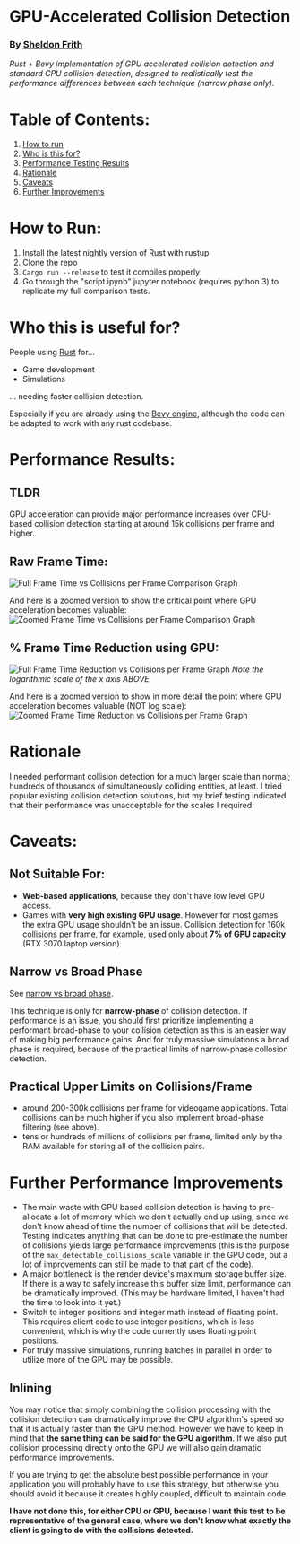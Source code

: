 # GPU-Accelerated Collision Detection

### By [Sheldon Frith](https://sheldonfrith.com)

_Rust + Bevy implementation of GPU accelerated collision detection and standard CPU collision detection, designed to realistically test the performance differences between each technique (narrow phase only)._

# Table of Contents:

1. [How to run](#how-to-run)
2. [Who is this for?](#who)
3. [Performance Testing Results](#results)
4. [Rationale](#rationale)
5. [Caveats](#caveats)
6. [Further Improvements](#improvements)

<a id="how-to-run"></a>

# How to Run:

1. Install the latest nightly version of Rust with rustup
2. Clone the repo
3. `Cargo run --release` to test it compiles properly
4. Go through the "script.ipynb" jupyter notebook (requires python 3) to replicate my full comparison tests.

<a id="who"></a>

# Who this is useful for?

People using [Rust](https://www.rust-lang.org/) for...

- Game development
- Simulations

... needing faster collision detection.

Especially if you are already using the [Bevy engine](https://bevyengine.org/), although the code can be adapted to work with any rust codebase.

<a id="results"></a>

# Performance Results:

## TLDR

GPU acceleration can provide major performance increases over CPU-based collision detection starting at around 15k collisions per frame and higher.

## Raw Frame Time:

![Full Frame Time vs Collisions per Frame Comparison Graph](/assets/images/FullFTvsCPF.png)

And here is a zoomed version to show the critical point where GPU acceleration becomes valuable:
![Zoomed Frame Time vs Collisions per Frame Comparison Graph](assets/images/ZoomedFTvsCPF.png)

## % Frame Time Reduction using GPU:

![Full Frame Time Reduction vs Collisions per Frame Graph](/assets/images/FullFTRvsCPF.png)
_Note the logarithmic scale of the x axis ABOVE._

And here is a zoomed version to show in more detail the point where GPU acceleration becomes valuable (NOT log scale):
![Zoomed Frame Time Reduction vs Collisions per Frame Graph](assets/images/ZoomedFTRvsCPF.png)

<a id="rationale"></a>

# Rationale

I needed performant collision detection for a much larger scale than normal; hundreds of thousands of simultaneously colliding entities, at least. I tried popular existing collision detection solutions, but my brief testing indicated that their performance was unacceptable for the scales I required.

<a id="caveats"></a>

# Caveats:

## Not Suitable For:

- **Web-based applications**, because they don't have low level GPU access.
- Games with **very high existing GPU usage**. However for most games the extra GPU usage shouldn't be an issue. Collision detection for 160k collisions per frame, for example, used only about **7% of GPU capacity** (RTX 3070 laptop version).

## Narrow vs Broad Phase

See [narrow vs broad phase](https://developer.mozilla.org/en-US/docs/Games/Techniques/2D_collision_detection#collision_performance).

This technique is only for **narrow-phase** of collision detection. If performance is an issue, you should first prioritize implementing a performant broad-phase to your collision detection as this is an easier way of making big performance gains. And for truly massive simulations a broad phase is required, because of the practical limits of narrow-phase collosion detection.

## Practical Upper Limits on Collisions/Frame

- around 200-300k collisions per frame for videogame applications. Total collisions can be much higher if you also implement broad-phase filtering (see above).
- tens or hundreds of millions of collisions per frame, limited only by the RAM available for storing all of the collision pairs.

<a id="improvements"></a>

# Further Performance Improvements

- The main waste with GPU based collision detection is having to pre-allocate a lot of memory which we don't actually end up using, since we don't know ahead of time the number of collisions that will be detected. Testing indicates anything that can be done to pre-estimate the number of collisions yields large performance improvements (this is the purpose of the `max_detectable_collisions_scale` variable in the GPU code, but a lot of improvements can still be made to that part of the code).
- A major bottleneck is the render device's maximum storage buffer size. If there is a way to safely increase this buffer size limit, performance can be dramatically improved. (This may be hardware limited, I haven't had the time to look into it yet.)
- Switch to integer positions and integer math instead of floating point. This requires client code to use integer positions, which is less convenient, which is why the code currently uses floating point positions.
- For truly massive simulations, running batches in parallel in order to utilize more of the GPU may be possible.

## Inlining

You may notice that simply combining the collision processing with the collision detection can dramatically improve the CPU algorithm's speed so that it is actually faster than the GPU method. However we have to keep in mind that **the same thing can be said for the GPU algorithm**. If we also put collision processing directly onto the GPU we will also gain dramatic performance improvements.

If you are trying to get the absolute best possible performance in your application you will probably have to use this strategy, but otherwise you should avoid it because it creates highly coupled, difficult to maintain code.

**I have not done this, for either CPU or GPU, because I want this test to be representative of the general case, where we don't know what exactly the client is going to do with the collisions detected.**
